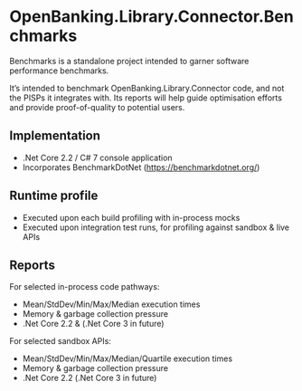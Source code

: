 # OpenBanking.Library.Connector.Benchmarks

Benchmarks is a standalone project intended to garner software performance benchmarks.

It’s intended to benchmark OpenBanking.Library.Connector code, and not the PISPs it integrates with. Its reports will help guide optimisation efforts and provide proof-of-quality to potential users.

## Implementation
* .Net Core 2.2  / C# 7 console application
* Incorporates BenchmarkDotNet (https://benchmarkdotnet.org/)

 
## Runtime profile
* Executed upon each build profiling with in-process mocks
* Executed upon integration test runs, for profiling against sandbox & live APIs

 
## Reports
For selected in-process code pathways:

* Mean/StdDev/Min/Max/Median execution times
* Memory & garbage collection pressure
* .Net Core 2.2 & (.Net Core 3 in future)

For selected sandbox APIs:

* Mean/StdDev/Min/Max/Median/Quartile execution times
* Memory & garbage collection pressure
* .Net Core 2.2 (.Net Core 3 in future)

